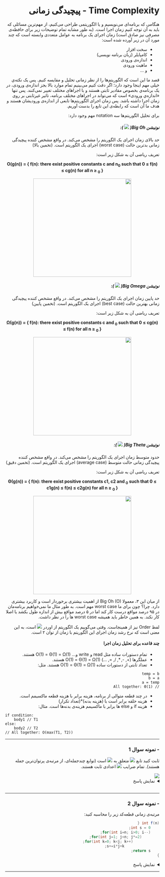 <div dir="rtl">
	  
# Time Complexity - پیچیدگی زمانی

هنگامی که برنامه‌ای می‌نویسیم و یا الگوریتمی طراحی می‌کنیم، از مهم‌ترین مسائلی که باید به آن توجه کنیم زمان اجرا است. (به طور مشابه تمام توضیحات زیر برای حافظه‌ی مصرفی نیز صادق است)
زمان اجرای یک برنامه به عوامل متعددی وابسته است که چند مورد آن در زیر آورده شده است:
* سخت افزار
* کامپایلر (زبان برنامه نویسی)
* اندازه‌ی ورودی
* ماهیت ورودی
* و ...

قصد ما این است که الگوریتم‌ها را از نظر زمانی تحلیل و مقایسه کنیم. پس یک نکته‌ي خیلی مهم اینجا وجود دارد؛ اگر دقت کنیم می‌بینیم تمام موارد بالا بجز اندازه‌ی ورودی، در یک برنامه‌ي بخصوص مقادیر ثابتی هستند و با اجرا‌های مختلف تغییر نمی‌کنند. پس تنها «اندازه‌ي ورودی» است که می‌تواند در اجرا‌های مختلف برنامه، تاثیر غیرثابتی بر روی زمان اجرا داشته باشد. پس زمان اجرای الگوریتم‌ها تابعی از اندازه‌ی ورودیشان هستند و هدف ما آن است که رابطه‌ی این تابع را بدست آوریم.

برای تحلیل الگوریتم‌ها سه
notation
مهم وجود دارد:

##### نوتیشن Big Oh( <img src="https://latex.codecogs.com/gif.latex?\text{O}" /> ):
حد بالای زمان اجرای یک الگوریتم را مشخص می‌کند. در واقع مشخص کننده پیچیدگی زمانی بدترین حالت
(worst case)
اجرای یک الگوریتم است. (تخمین بالا)

تعریف ریاضی آن به شکل زیر است:

<!-- ```math
O(g(n)) = { f(n): \text{there exist positive constants c and } n_0
            \text{ such that } 0 ≤ f(n) ≤ cg(n) \text{ for all } n ≥ n_0 }
``` -->
<div align="center">
	<b align="center">
		O(g(n)) = { f(n): there exist positive constants c and n<sub>0</sub>
            such that 0 ≤ f(n) ≤ cg(n) for all n ≥ <sub>0</sub> }
	</b>
</div>
<p align="center">
	<img width="320" height="320" src="images/big0.png">
</p>

##### نوتیشن Big Omega( <img src="https://latex.codecogs.com/gif.latex?\Omega" /> ):
حد پایین زمان اجرای یک الگوریتم را مشخص می‌کند. در واقع مشخص کننده پیچیدگی زمانی بهترین حالت 
(best case)
اجرای یک الگوریتم است. (تخمین پایین)

تعریف ریاضی آن به شکل زیر است:
<!-- ```math
\Omega(g(n)) = { f(n): \text{ there exist positive constants c and } n_0 
            \text{ such that } 0 ≤ cg(n) ≤ f(n) \text{ for all } n ≥ n_0 }
``` -->
<div align="center">
	<b align="center">
		Ω(g(n)) = { f(n): there exist positive constants c and <sub>0</sub> 
            such that 0 ≤ cg(n) ≤ f(n) for all n ≥ <sub>0</sub> }
	</b>
</div>
<p align="center">
	<img width="320" height="320" src="images/omega.png">
</p>

##### نوتیشن Big Theta( <img src="https://latex.codecogs.com/gif.latex?\Theta" /> ):
حدود متوسط زمان اجرای یک الگوریتم را مشخص می‌کند. در واقع مشخص کننده پیچیدگی زمانی حالت متوسط
(average case)
اجرای یک الگوریتم است. (تخمین دقیق)

تعریف ریاضی آن به شکل زیر است:
<!-- ```math
\Theta(g(n)) = { f(n): \text{there exist positive constants c1, c2 and }n_0
            \text{ such that } 0 ≤ c1g(n) ≤ f(n) ≤ c2g(n) \text{ for all } n ≥ n_0 }
``` -->
<div align="center">
	<b align="center">
		Θ(g(n)) = { f(n): there exist positive constants c1, c2 and <sub>0</sub>
            such that 0 ≤ c1g(n) ≤ f(n) ≤ c2g(n) for all n ≥ <sub>0</sub> }
	</b>
</div>
<p align="center">
	<img width="320" height="320" src="images/theta.png">
</p>

از میان این ۳، معمولا
Big Oh (O)
از اهمیت بیشتری برخوردار است و کاربرد بیشتری دارد. چرا؟
چون برای ما 
worst case
مهم است. به طور مثال ما نمی‌خواهیم برنامه‌مان در ۹۵ درصد مواقع درست کار کند اما در ۵ درصد مواقع بیش از اندازه طول بکشد یا اصلا کار نکند. به همین خاطر باید همیشه
worst case
ها را در نظر داشت.

لفظ 
Order
نیز از همینجاست. وقتی می‌گوییم یک الگوریتم از اوردر 
<img src="https://latex.codecogs.com/gif.latex?n^2" />
است، به این معنی است که نرخ رشد زمان اجرای این الگوریتم با زمان از توان ۲ است.

#### چند قاعده برای تحلیل زمان اجرا
* تمام دستورات ساده مثل
read
و
write
و...
O(1) = Θ(1) = Ω(1)
هستند.
* عملگرها 
(+, -, *, /, =, ...)
 O(1) = Θ(1) = Ω(1)
هستند.
* تعداد ثابتی از دستورات ساده 
 O(1) = Θ(1) = Ω(1)
هستند. مثل:
```pseudocode
temp = b
b = a
a = temp
// All together: Θ(1)
```
* در چند قطعه متوالی از برنامه، هزینه برابر با هزینه‌ قطعه ماکسیمم است.
* هزینه حلقه برابر است با (هزینه بدنه)*(تعداد تکرار)
* هزینه 
if
و
else
ها برابر با ماکسیمم هزینه‌ی بدنه‌ها است. مثال:
<span dir="ltr">

```pseudocode
if condition:
	body1 // T1
else:
	body2 // T2
// All together: O(max(T1, T2))
```
</span>

<hr>

### - نمونه سوال 1
ثابت کنید تابع 
<img src="https://render.githubusercontent.com/render/math?math=f(n)" />
متعلق به 
<img src="https://render.githubusercontent.com/render/math?math=O(n^k)" />
است (توابع چندجمله‌ای، از مرتبه‌ی پرتوان‌ترین جمله هستند). تمام ضرایب 
<img src="https://render.githubusercontent.com/render/math?math=a_i" />
اعدادی ثابت هستند.

<img src="https://render.githubusercontent.com/render/math?math=f(n) = \sum_{i=0}^k a_in^i = a_0n^0 + a_1n^1 + \dots + a_kn^k" />

<details>
<summary>نمایش پاسخ</summary>
<br>
<img src="https://render.githubusercontent.com/render/math?math=f(n) = a_0n^0 + a_1n^1 + \dots + a_kn^k \leq a_0n^k + a_1n^k + \dots + a_kn^k" />
<br>
<img src="https://render.githubusercontent.com/render/math?math=\Rightarrow f(n) \leq (a_0+a_1+\dots+a_k)n^k" />
<br>
<img src="https://render.githubusercontent.com/render/math?math=\Rightarrow \forall n>0: f(n) \leq cn^k, \quad c = \sum_{i=0}^ka_i" />
<br>
<img src="https://render.githubusercontent.com/render/math?math=\Rightarrow f(n) \in O(n^k)" />
</details>

<br>
<hr>

### - نمونه سوال 2
مرتبه‌ی زمانی قطعه‌کد زیر را محاسبه کنید:
<span dir="ltr">
```java
int f(n) {
	int s = 0;
	for(int i=n; i>0; i--);
		for(int j=1; j<n; j*=2);
			for(int k=0; k<j; k++);
				s+=i*j+k;
	return s;
}
```
</span>

<details>
<summary>نمایش پاسخ</summary>
<br>
<p align="right" dir="rtl">
حلقه‌ی 
<img src="https://render.githubusercontent.com/render/math?math=j" />
به اندازه‌ی 
<img src="https://render.githubusercontent.com/render/math?math=m=\log_2n" />
بار اجرا می‌شود. برای بررسی تعداد دفعات اجرای حلقه‌ی 
<img src="https://render.githubusercontent.com/render/math?math=k" />
می‌توان نوشت (تصاعد هندسی):
</p>
<img src="https://render.githubusercontent.com/render/math?math=N_k = 1 + 2 + 4 + \dots + 2^{m-1} = 2^m - 1 = 2^{\log n} - 1 = n - 1 " />
<p align="right" dir="rtl">
بنابراین، دو حلقه‌ی 
<img src="https://render.githubusercontent.com/render/math?math=k" />
و 
<img src="https://render.githubusercontent.com/render/math?math=j" />
با هم از 
<img src="https://render.githubusercontent.com/render/math?math=O(n)" />
می‌باشند. با توجه به این که حلقه‌ی اول 
<img src="https://render.githubusercontent.com/render/math?math=n" />
بار اجرا می‌شود:
</p>
<img src="https://render.githubusercontent.com/render/math?math=T(n) = nO(n) = O(n^2)" />
</details>
<hr>
